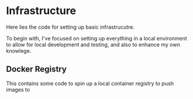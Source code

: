 # Infrastructure

Here lies the code for setting up basic infrastrucutre.

To begin with, I've focused on setting up everything in a local environment to allow for local development and testing, and also to enhance my own knowlege.

## Docker Registry

This contains some code to spin up a local container registry to push images to
